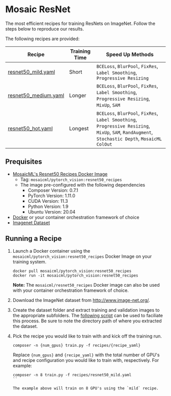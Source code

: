 # Mosaic ResNet 

The most efficient recipes for training ResNets on ImageNet.  Follow the steps below to reproduce our results.

The following recipes are provided:

   | Recipe | Training Time | Speed Up Methods |
   | --- | --- | --- |
   | [resnet50_mild.yaml](recipes/resnet50_mild.yaml) | Short | `BCELoss`, `BlurPool`, `FixRes`, `Label Smoothing`, `Progressive Resizing` |
   | [resnet50_medium.yaml](recipes/resnet50_medium.yaml) | Longer | `BCELoss`, `BlurPool`, `FixRes`, `Label Smoothing`, `Progressive Resizing`, `MixUp`, `SAM` |
   | [resnet50_hot.yaml](recipes/resnet50_hot.yaml) | Longest | `BCELoss`, `BlurPool`, `FixRes`, `Label Smoothing`, `Progressive Resizing`, `MixUp`, `SAM`, `RandAugment`, `Stochastic Depth`, `MosaicML ColOut` |

## Prequisites

* [MosaicML's Resnet50 Recipes Docker Image](https://hub.docker.com/r/mosaicml/pytorch_vision/tags)
   * Tag: `mosaicml/pytorch_vision:resnet50_recipes`
   * The image pre-configured with the following dependencies
      * Composer Version: 0.7.1
      * PyTorch Version: 1.11.0
      * CUDA Version: 11.3
      * Python Version: 1.9
      * Ubuntu Version: 20.04
* [Docker](https://www.docker.com/) or your container orchestration framework of choice
* [Imagenet Dataset](http://www.image-net.org/)
    
## Running a Recipe

1. Launch a Docker container using the `mosaicml/pytorch_vision:resnet50_recipes` Docker Image on your training system.
   
   ```
   docker pull mosaicml/pytorch_vision:resnet50_recipes
   docker run -it mosaicml/pytorch_vision:resnet50_recipes
   ``` 
   **Note:** The `mosaicml/resnet50_recipes` Docker image can also be used with your container orchestration framework of choice.

1. Download the ImageNet dataset from http://www.image-net.org/.

1. Create the dataset folder and extract training and validation images to the appropriate subfolders.
   The [following script](https://github.com/pytorch/examples/blob/main/imagenet/extract_ILSVRC.sh) can be used to faciliate this process.
   Be sure to note the directory path of where you extracted the dataset.

1. Pick the recipe you would like to train with and kick off the training run.

   ```
   composer -n {num_gpus} train.py -f recipes/{recipe_yaml}
   ```

   Replace `{num_gpus}` and `{recipe_yaml}` with the total number of GPU's and recipe configuration you would like to train with, respectively.
   For example:
   
   ```
   composer -n 8 train.py -f recipes/resnet50_mild.yaml
   ``

   The example above will train on 8 GPU's using the `mild` recipe.
